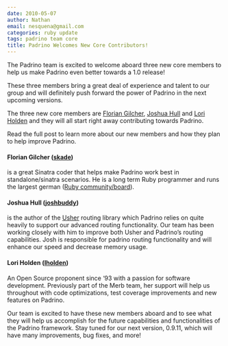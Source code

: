 ```yaml
---
date: 2010-05-07
author: Nathan
email: nesquena@gmail.com
categories: ruby update
tags: padrino team core
title: Padrino Welcomes New Core Contributors!
---
```


The Padrino team is excited to welcome aboard three new core members to help us make Padrino even better towards a 1.0 release!

These three members bring a great deal of experience and talent to our group and will definitely push forward the power of Padrino in the next upcoming versions.

The three new core members are [Florian Gilcher](http://github.com/skade "skade"), [Joshua Hull](http://github.com/joshbuddy "joshbuddy") and [Lori Holden](http://github.com/lholden "lholden") and they will all start right away contributing towards Padrino.

Read the full post to learn more about our new members and how they plan to help improve Padrino.


#### Florian Gilcher ([skade](http://github.com/skade))

is a great Sinatra coder that helps make Padrino work best in standalone/sinatra scenarios. He is a long term Ruby programmer and runs the largest german ([Ruby community/board](http://ruby-portal.de)).


#### Joshua Hull ([joshbuddy](http://github.com/joshbuddy))

is the author of the [Usher](http://github.com/joshbuddy/usher) routing library which Padrino relies on quite heavily to support our advanced routing functionality. Our team has been working closely with him to improve both Usher and Padrino’s routing capabilities. Josh is responsible for padrino routing functionality and will enhance our speed and decrease memory usage.


#### Lori Holden ([lholden](http://github.com/lholden))

An Open Source proponent since ‘93 with a passion for software development. Previously part of the Merb team, her support will help us throughout with code optimizations, test coverage improvements and new features on Padrino.

Our team is excited to have these new members aboard and to see what they will help us accomplish for the future capabilities and functionalities of the Padrino framework. Stay tuned for our next version, 0.9.11, which will have many improvements, bug fixes, and more!

